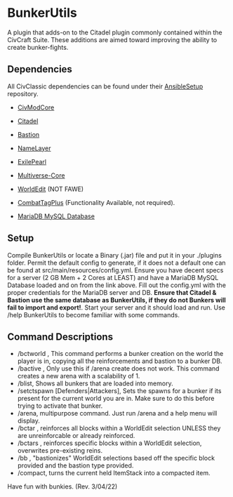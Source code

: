 # BunkerUtils
A plugin that adds-on to the Citadel plugin commonly contained within the CivCraft Suite. These additions are aimed toward improving the ability to create bunker-fights.

## Dependencies
All CivClassic dependencies can be found under their [AnsibleSetup](https://github.com/CivClassic/AnsibleSetup) repository.
 - [CivModCore](https://github.com/CivClassic/CivModCore)
 - [Citadel](https://github.com/CivClassic/Citadel)
 - [Bastion](https://github.com/CivClassic/Bastion)
 - [NameLayer](https://github.com/CivClassic/NameLayer)
 - [ExilePearl](https://github.com/CivClassic/ExilePearl)
 - [Multiverse-Core](https://www.spigotmc.org/resources/multiverse-core.390/)
 - [WorldEdit](https://dev.bukkit.org/projects/worldedit) (NOT FAWE)
 - [CombatTagPlus](https://github.com/CivClassic/CombatTagPlus) (Functionality Available, not required).
 
 - [MariaDB MySQL Database](https://mariadb.org/download/)
 
 ## Setup
 Compile BunkerUtils or locate a Binary (.jar) file and put it in your ./plugins folder. Permit the default config to generate, if it does not a default one
 can be found at src/main/resources/config.yml. Ensure you have decent specs for a server (2 GB Mem + 2 Cores at LEAST) and have a MariaDB MySQL Database
 loaded and on from the link above. Fill out the config.yml with the proper credentials for the MariaDB server and DB. **Ensure that Citadel & Bastion use the
 same database as BunkerUtils, if they do not Bunkers will fail to import and export!**. Start your server and it should load and run. Use /help BunkerUtils to
 become familiar with some commands.
 
 ## Command Descriptions
  - /bctworld <NAME> <DESCRIPTION>, This command performs a bunker creation on the world the player is in, copying all the reinforcements and bastion to a bunker DB.
  - /bactive <WORLD>, Only use this if /arena create does not work. This command creates a new arena with a scalability of 1.
  - /blist, Shows all bunkers that are loaded into memory.
  - /setctspawn [Defenders|Attackers], Sets the spawns for a bunker if its present for the current world you are in. Make sure to do this before trying to activate that bunker.
  - /arena, multipurpose command. Just run /arena and a help menu will display.
  - /bctar <group>, reinforces all blocks within a WorldEdit selection UNLESS they are unreinforcable or already reinforced.
  - /bctars <group> <block>, reinforces specific blocks within a WorldEdit selection, overwrites pre-existing reins.
  - /bb <group> <block> <type>, "bastionizes" WorldEdit selections based off the specific block provided and the bastion type provided.
  - /compact, turns the current held ItemStack into a compacted item.
  
Have fun with bunkies.
(Rev. 3/04/22)
